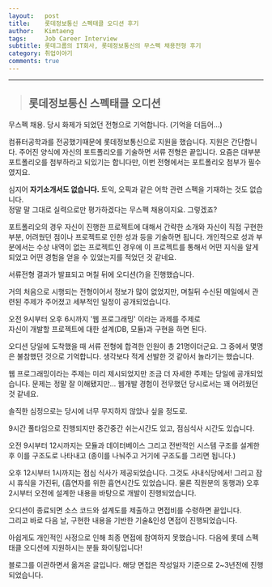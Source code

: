 ```yaml
---
layout:   post
title:    롯데정보통신 스펙태클 오디션 후기 
author:   Kimtaeng
tags: 	  Job Career Interview
subtitle: 롯데그룹의 IT회사, 롯데정보통신의 무스펙 채용전형 후기
category: 취업이야기
comments: true
---
```


<hr/>

> ## 롯데정보통신 스펙태클 오디션

무스펙 채용. 당시 화제가 되었던 전형으로 기억합니다. (기억을 더듬어...)

컴퓨터공학과를 전공했기때문에 롯데정보통신으로 지원을 했습니다. 지원은 간단합니다.
주어진 양식에 자신의 포트폴리오를 기술하면 서류 전형은 끝입니다.
요즘은 대부분 포트폴리오를 첨부하라고 되있기는 합니다만, 이번 전형에서는 포트폴리오 첨부가 필수였지요.

심지어 <b>자기소개서도 없습니다.</b> 토익, 오픽과 같은 어학 관련 스펙을 기재하는 것도 없습니다.<br/>
정말 말 그대로 실력으로만 평가하겠다는 무스펙 채용이지요. 그렇겠죠?

포트폴리오의 경우 자신이 진행한 프로젝트에 대해서 간략한 소개와 자신이 직접 구현한 부분,
어려웠던 점이나 프로젝트로 인한 성과 등을 기술하면 됩니다. 개인적으로 성과 부분에서는 수상 내역이 없는
프로젝트인 경우에 이 프로젝트를 통해서 어떤 지식을 알게되었고 어떤 경험을 얻을 수 있었는지를 적었던 것 같네요.

서류전형 결과가 발표되고 며칠 뒤에 오디션(?)을 진행했습니다.

거의 처음으로 시행되는 전형이어서 정보가 많이 없었지만, 며칠뒤 수신된 메일에서 관련된 주제가 주어졌고
세부적인 일정이 공개되었습니다.

<div class="post_caption">오전 9시부터 오후 6시까지 '웹 프로그래밍' 이라는 과제를 주제로<br/>
자신이 개발할 프로젝트에 대한 설계(DB, 모듈)과 구현을 하면 된다.</div>

오디션 당일에 도착했을 때 서류 전형에 합격한 인원이 총 21명이더군요. 그 중에서 몇명은 불참했던 것으로 기억합니다.
생각보다 적게 선발한 것 같아서 놀라기는 했습니다.

웹 프로그래밍이라는 주제는 미리 제시되었지만 조금 더 자세한 주제는 당일에 공개되었습니다.
문제는 정말 잘 이해됐지만... 웹개발 경험이 전무했던 당시로서는 꽤 어려웠던 것 같네요.

솔직한 심정으로는 당시에 너무 무지하지 않았나 싶을 정도로.

9시간 풀타임으로 진행되지만 중간중간 쉬는시간도 있고, 점심식사 시간도 있습니다.

오전 9시부터 12시까지는 모듈과 데이터베이스 그리고 전반적인 시스템 구조를 설계한 후 이를 구조도로 나타내고
(종이를 나눠주고 거기에 구조도를 그리면 됩니다.)

오후 12시부터 1시까지는 점심 식사가 제공되었습니다. 그것도 사내식당에서!
그리고 잠시 휴식을 가진뒤, (흡연자를 위한 흡연시간도 있었습니다. 물론 직원분의 동행과)
오후 2시부터 오전에 설계한 내용을 바탕으로 개발이 진행되었습니다.

오디션이 종료되면 소스 코드와 설계도를 제출하고 면접비를 수령하면 끝입니다.<br/>
그리고 바로 다음 날, 구현한 내용을 기반한 기술&인성 면접이 진행되었습니다.

아쉽게도 개인적인 사정으로 인해 최종 면접에 참여하지 못했습니다.
다음에 롯데 스펙태클 오디션에 지원하시는 분들 화이팅입니다!

<div class="post_caption">블로그를 이관하면서 옮겨온 글입니다. 해당 면접은 작성일자 기준으로 2~3년전에 진행되었습니다.</div>